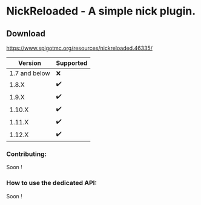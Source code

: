 # NickReloaded - A simple nick plugin.

## Download
https://www.spigotmc.org/resources/nickreloaded.46335/

Version | Supported
------------ | -------------
1.7 and below | ❌
1.8.X | ✔️
1.9.X | ✔️
1.10.X | ✔️
1.11.X | ✔️
1.12.X | ✔️

### Contributing:
Soon !

### How to use the dedicated API:
Soon !
